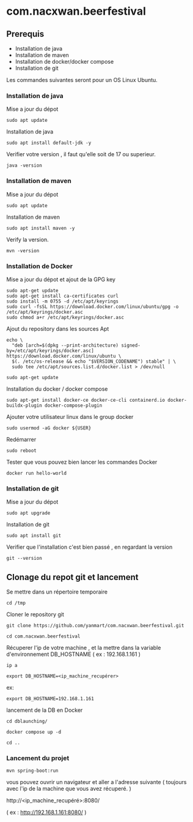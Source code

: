 # com.nacxwan.beerfestival

## Prerequis 

- Installation de java
- Installation de maven
- Installation de docker/docker compose
- Installation de git

Les commandes suivantes seront pour un OS Linux Ubuntu.

### Installation de java

Mise a jour du dépot

```
sudo apt update
```

Installation de java

```
sudo apt install default-jdk -y
```

Verifier votre version , il faut qu'elle soit de 17 ou superieur.

```
java -version
```


### Installation de maven

Mise a jour du dépot

```
sudo apt update
```

Installation de maven

```
sudo apt install maven -y
```

Verify la version.

```
mvn -version
```


### Installation de Docker

Mise a jour  du dépot et ajout de la GPG key

```
sudo apt-get update
sudo apt-get install ca-certificates curl
sudo install -m 0755 -d /etc/apt/keyrings
sudo curl -fsSL https://download.docker.com/linux/ubuntu/gpg -o /etc/apt/keyrings/docker.asc
sudo chmod a+r /etc/apt/keyrings/docker.asc
```

Ajout du repository dans les sources Apt

```
echo \
  "deb [arch=$(dpkg --print-architecture) signed-by=/etc/apt/keyrings/docker.asc] https://download.docker.com/linux/ubuntu \
  $(. /etc/os-release && echo "$VERSION_CODENAME") stable" | \
  sudo tee /etc/apt/sources.list.d/docker.list > /dev/null
```
```
sudo apt-get update
```

Installation du docker / docker compose

```
sudo apt-get install docker-ce docker-ce-cli containerd.io docker-buildx-plugin docker-compose-plugin
```

Ajouter votre utilisateur linux dans le group docker

```
sudo usermod -aG docker ${USER}
```

Redémarrer

```
sudo reboot
```

Tester que vous pouvez bien lancer les commandes Docker

```
docker run hello-world
```

### Installation de git

Mise a jour du dépot

```
sudo apt upgrade
```

Installation de git

```
sudo apt install git
```

Verifier que l'installation c'est bien passé , en regardant la version

```
git --version
```

## Clonage du repot git et lancement

Se mettre dans un répertoire temporaire

```
cd /tmp
```

Cloner le repository git

```
git clone https://github.com/yanmart/com.nacxwan.beerfestival.git
```

```
cd com.nacxwan.beerfestival
```

Récuperer l'ip de votre machine , et la mettre dans la variable d'environnement DB_HOSTNAME ( ex : 192.168.1.161 )

```
ip a
```

```
export DB_HOSTNAME=<ip_machine_recupérer>
```
ex:

```
export DB_HOSTNAME=192.168.1.161
```

lancement de la DB en Docker

```
cd dblaunching/
```

```
docker compose up -d
```

```
cd ..
```

### Lancement du projet

```
mvn spring-boot:run
```

vous pouvez ouvrir un navigateur et aller a l'adresse suivante ( toujours avec l'ip de la machine que vous avez récuperé. )

http://<ip_machine_recupéré>:8080/

( ex : http://192.168.1.161:8080/ )






